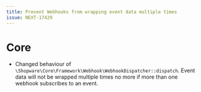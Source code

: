 ```yaml
---
title: Prevent Webhooks from wrapping event data multiple times
issue: NEXT-17429
---
```

# Core
* Changed behaviour of `\Shopware\Core\Framework\Webhook\WebhookDispatcher::dispatch`. Event data will not be wrapped multiple times no more if more than one webhook subscribes to an event.
